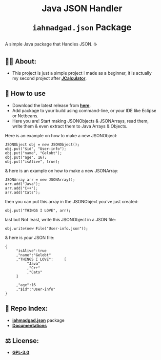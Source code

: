 <h1 align="center">Java JSON Handler
<br/>
  
`iahmadgad.json` Package
</h1>

A simple Java package that Handles JSON. ☕
## 💁‍♂️ About:
- This project is just a simple project I made as a beginner, it is actually my second project after [**JCalculator**](https://github.com/iAhmadGad/JCalculator).
## 🤔 How to use
- Download the latest release from [**here**](https://github.com/iAhmadGad/Java-JSON-Handler/releases).
- Add package to your build using command-line, or your IDE like Eclipse or Netbeans.
- Here you are! Start making JSONObjects & JSONArrays, read them, write them & even extract them to Java Arrays & Objects.

Here is an example on how to make a new JSONObject:
```
JSONObject obj = new JSONObject();
obj.put("$id", "User-info");
obj.put("name", "Gelobt");
obj.put("age", 16);
obj.put("isAlive", true);
```
& here is an example on how to make a new JSONArray:
```
JSONArray arr = new JSONArray();
arr.add("Java");
arr.add("C++");
arr.add("Cats");
```
then you can put this array in the JSONObject you`ve just created:
```
obj.put("THINGS I LOVE", arr);
```
last but Not least, write this JSONObject in a JSON file:
```
obj.write(new File("User-info.json"));
```
& here is your JSON file:
```
{
     "isAlive":true
     ,"name":"Gelobt"
     ,"THINGS I LOVE":     [
          "Java"
          ,"C++"
          ,"Cats"
     ]

     ,"age":16
     ,"$id":"User-info"
}
```
## 📄 Repo Index:
- [**iahmadgad.json**](https://github.com/iAhmadGad/Java-JSON-Handler/tree/main/src/iahmadgad/json) package
- [**Documentations**](https://github.com/iAhmadGad/Java-JSON-Handler/tree/main/docs)
## ⚖️ License:
- [**GPL-3.0**](https://github.com/iAhmadGad/Java-JSON-Handler/blob/main/LICENSE)
